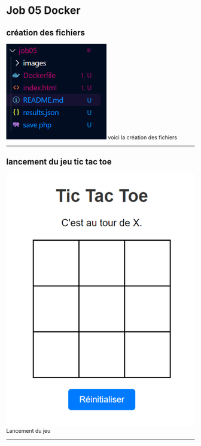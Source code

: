 # Job 05 Docker

## création des fichiers
![capture d'écran](images/fichier.png)
voici la création des fichiers

---

## lancement du jeu tic tac toe 
![capture d'écran](images/lancerTictactoe.png)
Lancement du jeu

---